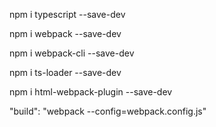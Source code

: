 npm i typescript --save-dev

npm i webpack --save-dev

npm i webpack-cli --save-dev

npm i ts-loader --save-dev

npm i html-webpack-plugin --save-dev

"build": "webpack --config=webpack.config.js"